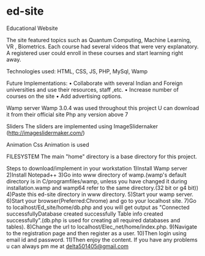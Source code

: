 # ed-site
Educational Website

The site featured topics such as Quantum Computing, Machine Learning, VR , Biometrics.
   Each course had several videos that were very explanatory.   
   A registered user could enroll in these courses and start learning right away.
 
   Technologies used:
   HTML, CSS, JS, PHP, MySql, Wamp
  
Future Implementations:
•	Collaborate with several Indian and Foreign universities and use their resources, staff ,etc.
•	Increase number of courses on the site
•	Add advertising options.

Wamp server
Wamp 3.0.4 was used throughout this project 
U can download it from their official site
Php any version above 7


Sliders
The sliders are implemented using ImageSlidernaker (http://imageslidermaker.com/)

Animation
Css Animation is used 


FILESYSTEM
The main "home" directory is a base directory for this project.



Steps to download/implement in your workstation
1)Install Wamp server 
2)Install Notepad++
3)Go into www directory of wamp.(wamp's default directory is in C/programfiles/wamp, unless you have changed it during installation.wamp and wamp64 refer to the same directory.(32 bit or g4 bit))
4)Paste this ed-site directory in www directory.
5)Start your wamp server.
6)Start your browser(Preferred:Chrome) and go to your localhost site.
7)Go to localhost/Ed_site/home/db.php and you will get output as "Connected successfullyDatabase created successfully Table info created successfully".(db.php is used for creating all required databases and tables).
8)Change the url to localhost/Elec_net/home/index.php.
9)Navigate to the registration page and then register as a user.
10)Then login using email id and password. 
11)Then enjoy the content.
If you have any problems u can always pm me at delta501405@gmail.com
